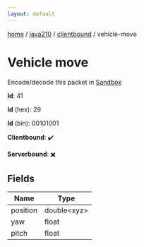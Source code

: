 ```yaml
---
layout: default
---
```


[home](/)  /  [java210](/protocol/java210)  /  [clientbound](/protocol/java210/clientbound)  /  vehicle-move

# Vehicle move

Encode/decode this packet in [Sandbox](../../../sandbox/java210#clientbound.vehicle_move)

**Id**: 41

**Id** (hex): 29

**Id** (bin): 00101001

**Clientbound**: ✔️

**Serverbound**: ✖️

## Fields

Name | Type
---|---
position | double&lt;xyz&gt;
yaw | float
pitch | float

